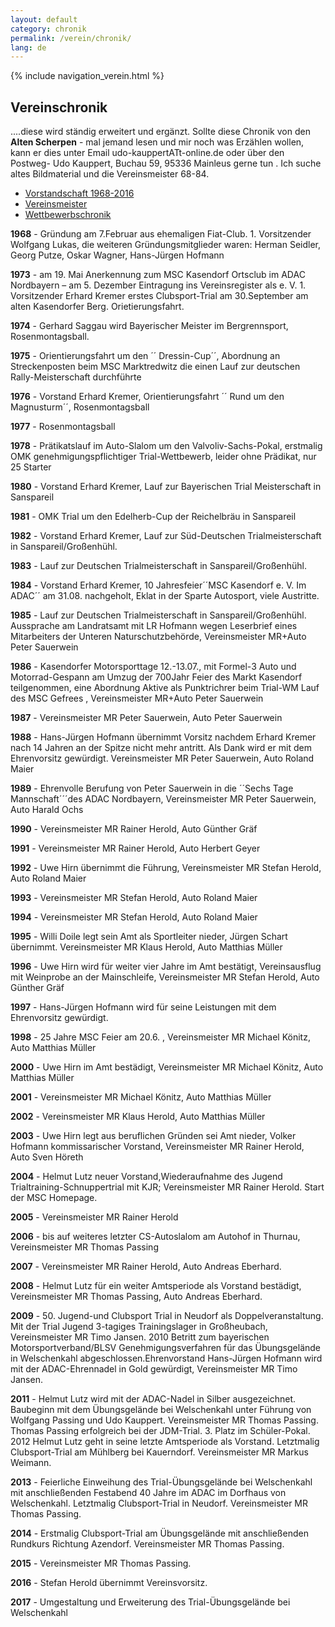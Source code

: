 ```yaml
---
layout: default
category: chronik
permalink: /verein/chronik/
lang: de
---
```


{% include navigation_verein.html %}

## Vereinschronik

....diese wird ständig erweitert und ergänzt. Sollte diese Chronik von den **Alten Scherpen** - mal jemand lesen und mir noch was Erzählen wollen, kann er dies unter Email udo-kauppertATt-online.de oder über den Postweg- Udo Kauppert, Buchau 59, 95336 Mainleus gerne tun . Ich suche altes Bildmaterial und die Vereinsmeister 68-84.

* [Vorstandschaft 1968-2016]({{site.page-prefix}}download/MSCKasendorfVorstand.pdf)
* [Vereinsmeister]({{site.page-prefix}}download/Vereinsmeister.pdf)
* [Wettbewerbschronik]({{site.page-prefix}}download/Vereinsmeister.pdf)

**1968** - Gründung am 7.Februar aus ehemaligen Fiat-Club. 1. Vorsitzender Wolfgang Lukas, die weiteren Gründungsmitglieder waren: Herman Seidler, Georg Putze, Oskar Wagner, Hans-Jürgen Hofmann

**1973** - am 19. Mai Anerkennung zum MSC Kasendorf Ortsclub im ADAC Nordbayern – am 5. Dezember Eintragung ins Vereinsregister als e. V. 1. Vorsitzender Erhard Kremer erstes Clubsport-Trial am 30.September am alten Kasendorfer Berg. Orietierungsfahrt.

**1974** - Gerhard Saggau wird Bayerischer Meister im Bergrennsport, Rosenmontagsball.

**1975** - Orientierungsfahrt um den ´´ Dressin-Cup´´, Abordnung an Streckenposten beim MSC Marktredwitz die einen Lauf zur deutschen Rally-Meisterschaft durchführte

**1976** - Vorstand Erhard Kremer, Orientierungsfahrt ´´ Rund um den Magnusturm´´, Rosenmontagsball

**1977** - Rosenmontagsball

**1978** - Prätikatslauf im Auto-Slalom um den Valvoliv-Sachs-Pokal, erstmalig OMK genehmigungspflichtiger Trial-Wettbewerb, leider ohne Prädikat, nur 25 Starter

**1980** - Vorstand Erhard Kremer, Lauf zur Bayerischen Trial Meisterschaft in Sanspareil

**1981** - OMK Trial um den Edelherb-Cup der Reichelbräu in Sanspareil

**1982** - Vorstand Erhard Kremer, Lauf zur Süd-Deutschen Trialmeisterschaft in Sanspareil/Großenhühl.

**1983** - Lauf zur Deutschen Trialmeisterschaft in Sanspareil/Großenhühl.

**1984** - Vorstand Erhard Kremer, 10 Jahresfeier´´MSC Kasendorf e. V. Im ADAC´´ am 31.08. nachgeholt, Eklat in der Sparte Autosport, viele Austritte.

**1985** - Lauf zur Deutschen Trialmeisterschaft in Sanspareil/Großenhühl. Aussprache am Landratsamt mit LR Hofmann wegen Leserbrief eines Mitarbeiters der Unteren Naturschutzbehörde, Vereinsmeister MR+Auto Peter Sauerwein

**1986** - Kasendorfer Motorsporttage 12.-13.07., mit Formel-3 Auto und Motorrad-Gespann am Umzug der 700Jahr Feier des Markt Kasendorf teilgenommen, eine Abordnung Aktive als Punktrichrer beim Trial-WM Lauf des MSC Gefrees , Vereinsmeister MR+Auto Peter Sauerwein

**1987** - Vereinsmeister MR Peter Sauerwein, Auto Peter Sauerwein

**1988** - Hans-Jürgen Hofmann übernimmt Vorsitz nachdem Erhard Kremer nach 14 Jahren an der Spitze nicht mehr antritt. Als Dank wird er mit dem Ehrenvorsitz gewürdigt. Vereinsmeister MR Peter Sauerwein, Auto Roland Maier

**1989** - Ehrenvolle Berufung von Peter Sauerwein in die ´´Sechs Tage Mannschaft´´´des ADAC Nordbayern, Vereinsmeister MR Peter Sauerwein, Auto Harald Ochs

**1990** - Vereinsmeister MR Rainer Herold, Auto Günther Gräf

**1991** - Vereinsmeister MR Rainer Herold, Auto Herbert Geyer

**1992** - Uwe Hirn übernimmt die Führung, Vereinsmeister MR Stefan Herold, Auto Roland Maier

**1993** - Vereinsmeister MR Stefan Herold, Auto Roland Maier

**1994** - Vereinsmeister MR Stefan Herold, Auto Roland Maier

**1995** - Willi Doile legt sein Amt als Sportleiter nieder, Jürgen Schart übernimmt. Vereinsmeister MR Klaus Herold, Auto Matthias Müller

**1996** - Uwe Hirn wird für weiter vier Jahre im Amt bestätigt, Vereinsausflug mit Weinprobe an der Mainschleife, Vereinsmeister MR Stefan Herold, Auto Günther Gräf

**1997** - Hans-Jürgen Hofmann wird für seine Leistungen mit dem Ehrenvorsitz gewürdigt.

**1998** - 25 Jahre MSC Feier am 20.6. , Vereinsmeister MR Michael Könitz, Auto Matthias Müller

**2000** - Uwe Hirn im Amt bestädigt, Vereinsmeister MR Michael Könitz, Auto Matthias Müller

**2001** - Vereinsmeister MR Michael Könitz, Auto Matthias Müller

**2002** - Vereinsmeister MR Klaus Herold, Auto Matthias Müller

**2003** - Uwe Hirn legt aus beruflichen Gründen sei Amt nieder, Volker Hofmann kommissarischer Vorstand, Vereinsmeister MR Rainer Herold, Auto Sven Höreth

**2004** - Helmut Lutz neuer Vorstand,Wiederaufnahme des Jugend Trialtraining-Schnuppertrial mit KJR; Vereinsmeister MR Rainer Herold. Start der MSC Homepage.

**2005** - Vereinsmeister MR Rainer Herold

**2006** - bis auf weiteres letzter CS-Autoslalom am Autohof in Thurnau, Vereinsmeister MR Thomas Passing

**2007** - Vereinsmeister MR Rainer Herold, Auto Andreas Eberhard.

**2008** - Helmut Lutz für ein weiter Amtsperiode als Vorstand bestädigt, Vereinsmeister MR Thomas Passing, Auto Andreas Eberhard.

**2009** - 50. Jugend-und Clubsport Trial in Neudorf als Doppelveranstaltung. Mit der Trial Jugend 3-tagiges Trainingslager in Großheubach, Vereinsmeister MR Timo Jansen.
2010 Betritt zum bayerischen Motorsportverband/BLSV Genehmigungsverfahren für das Übungsgelände in Welschenkahl abgeschlossen.Ehrenvorstand Hans-Jürgen Hofmann wird mit der ADAC-Ehrennadel in Gold gewürdigt, Vereinsmeister MR Timo Jansen.

**2011** - Helmut Lutz wird mit der ADAC-Nadel in Silber ausgezeichnet. Baubeginn mit dem Übungsgelände bei Welschenkahl unter Führung von Wolfgang Passing und Udo Kauppert. Vereinsmeister MR Thomas Passing. Thomas Passing erfolgreich bei der JDM-Trial. 3. Platz im Schüler-Pokal.
2012 Helmut Lutz geht in seine letzte Amtsperiode als Vorstand. Letztmalig Clubsport-Trial am Mühlberg bei Kauerndorf. Vereinsmeister MR Markus Weimann.

**2013** - Feierliche Einweihung des Trial-Übungsgelände bei Welschenkahl mit anschließenden Festabend 40 Jahre im ADAC im Dorfhaus von Welschenkahl. Letztmalig Clubsport-Trial in Neudorf. Vereinsmeister MR Thomas Passing.

**2014** - Erstmalig Clubsport-Trial am Übungsgelände mit anschließenden Rundkurs Richtung Azendorf. Vereinsmeister MR Thomas Passing.

**2015** - Vereinsmeister MR Thomas Passing.

**2016** - Stefan Herold übernimmt Vereinsvorsitz.

**2017** - Umgestaltung und Erweiterung des Trial-Übungsgelände bei Welschenkahl
